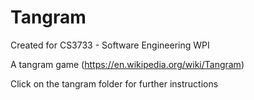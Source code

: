 Tangram
=======

Created for CS3733 - Software Engineering WPI


A tangram game (https://en.wikipedia.org/wiki/Tangram)

Click on the tangram folder for further instructions